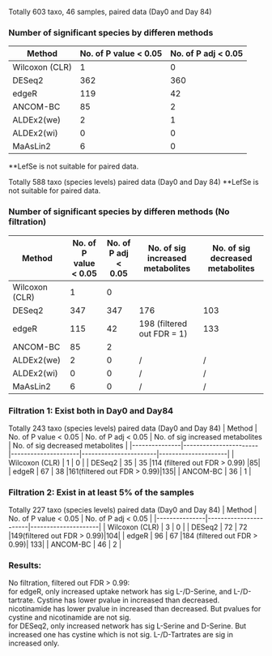 Totally 603 taxo, 46 samples, paired data (Day0 and Day 84)

### Number of significant species by differen methods
| Method        | No. of P value < 0.05 | No. of P adj < 0.05 |
|---------------|-----------------------|---------------------|
| Wilcoxon (CLR) | 1                     | 0                   |
| DESeq2         | 362                   | 360                 |
| edgeR          | 119                   | 42                  |
| ANCOM-BC       | 85                    | 2                   |
| ALDEx2(we)     | 2                     | 1                   |
| ALDEx2(wi)     | 0                     | 0                   |
| MaAsLin2       | 6                     | 0                   |
**LefSe is not suitable for paired data. 


Totally 588 taxo (species levels) paired data (Day0 and Day 84)
**LefSe is not suitable for paired data. 
### Number of significant species by differen methods (No filtration)
| Method        | No. of P value < 0.05 | No. of P adj < 0.05 | No. of sig increased metabolites | No. of sig decreased metabolites |
|---------------|-----------------------|---------------------|-----------------------|---------------------|
| Wilcoxon (CLR) | 1                     | 0                   |
| DESeq2         | 347                   | 347                 |176|103|
| edgeR          | 115                   | 42                  |198 (filtered out FDR = 1) | 133|
| ANCOM-BC       | 85                    | 2                   |
| ALDEx2(we)     | 2                     | 0                   |/|/|
| ALDEx2(wi)     | 0                     | 0                   |/|/|
| MaAsLin2       | 6                     | 0                   |/|/|


### Filtration 1: Exist both in Day0 and Day84
Totally 243 taxo (species levels) paired data (Day0 and Day 84)
| Method        | No. of P value < 0.05 | No. of P adj < 0.05 | No. of sig increased metabolites | No. of sig decreased metabolites |
|---------------|-----------------------|---------------------|-----------------------|---------------------|
| Wilcoxon (CLR) | 1                     | 0                   |
| DESeq2         | 35                   | 35                 |114 (filtered out FDR > 0.99) |85|
| edgeR          | 67                   | 38                  |161(filtered out FDR > 0.99)|135|
| ANCOM-BC       | 36                    | 1                   |

### Filtration 2: Exist in at least 5% of the samples
Totally 227 taxo (species levels) paired data (Day0 and Day 84)
| Method        | No. of P value < 0.05 | No. of P adj < 0.05 |
|---------------|-----------------------|---------------------|
| Wilcoxon (CLR) | 3                     | 0                   |
| DESeq2         | 72                   | 72                  |149(filtered out FDR > 0.99)|104|
| edgeR          | 96                   | 67                  |184 (filtered out FDR > 0.99)| 133|
| ANCOM-BC       | 46                    | 2                   |

### Results:
No filtration, filtered out FDR > 0.99: \
  for edgeR, only increased uptake network has sig L-/D-Serine, and L-/D-tartrate. Cystine has lower pvalue in increased than decreased. nicotinamide has lower pvalue in increased than decreased. But pvalues for cystine and nicotinamide are not sig. \
  for DESeq2, only increased network has sig L-Serine and D-Serine. But increased one has cystine which is not sig. L-/D-Tartrates are sig in increased only. 
